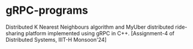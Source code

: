 # gRPC-programs
Distributed K Nearest Neighbours algorithm and MyUber distributed ride-sharing platform implemented using gRPC in C++. [Assignment-4 of Distributed Systems, IIIT-H Monsoon'24]
